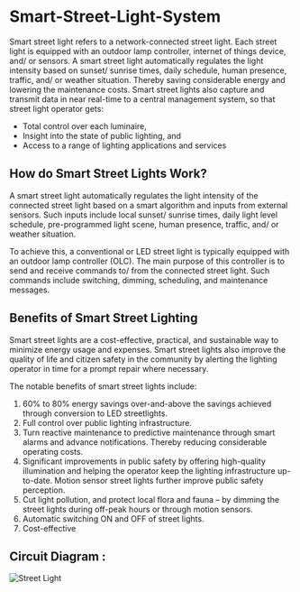 # Smart-Street-Light-System
Smart street light refers to a network-connected street light. Each street light is equipped with an outdoor lamp controller, internet of things device, and/ or sensors. A smart street light automatically regulates the light intensity based on sunset/ sunrise times, daily schedule, human presence, traffic, and/ or weather situation. Thereby saving considerable energy and lowering the maintenance costs. Smart street lights also capture and transmit data in near real-time to a central management system, so that street light operator gets:

* Total control over each luminaire,
* Insight into the state of public lighting, and
* Access to a range of lighting applications and services

## How do Smart Street Lights Work?
A smart street light automatically regulates the light intensity of the connected street light based on a smart algorithm and inputs from external sensors. Such inputs include local sunset/ sunrise times, daily light level schedule, pre-programmed light scene, human presence, traffic, and/ or weather situation.

To achieve this, a conventional or LED street light is typically equipped with an outdoor lamp controller (OLC). The main purpose of this controller is to send and receive commands to/ from the connected street light. Such commands include switching, dimming, scheduling, and maintenance messages.

## Benefits of Smart Street Lighting
Smart street lights are a cost-effective, practical, and sustainable way to minimize energy usage and expenses. Smart street lights also improve the quality of life and citizen safety in the community by alerting the lighting operator in time for a prompt repair where necessary.

The notable benefits of smart street lights include:

1)  60% to 80% energy savings over-and-above the savings achieved through conversion to LED streetlights.
2) Full control over public lighting infrastructure.
3) Turn reactive maintenance to predictive maintenance through smart alarms and advance notifications. Thereby reducing considerable operating costs.
4) Significant improvements in public safety by offering high-quality illumination and helping the operator keep the lighting infrastructure up-to-date. Motion sensor street lights further improve public safety perception.
5) Cut light pollution, and protect local flora and fauna – by dimming the street lights during off-peak hours or through motion sensors.
6) Automatic switching ON and OFF of street lights.
7) Cost-effective


## Circuit Diagram :
![Street Light](https://user-images.githubusercontent.com/108083846/223786252-52274f92-fe66-4f10-b37a-92d2d6dd8985.jpg)




